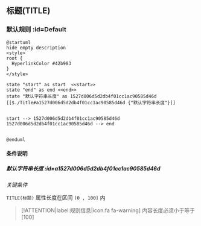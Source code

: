 ## 标题(TITLE) <!-- {docsify-ignore-all} -->

   

### 默认规则 :id=Default

```plantuml
@startuml
hide empty description
<style>
root {
  HyperlinkColor #42b983
}
</style>

state "start" as start  <<start>>
state "end" as end <<end>>
state "默认字符串长度" as 1527d006d5d2db4f01cc1ac90585d46d [[$./Title#a1527d006d5d2db4f01cc1ac90585d46d {"默认字符串长度"}]]


start --> 1527d006d5d2db4f01cc1ac90585d46d 
1527d006d5d2db4f01cc1ac90585d46d --> end 


@enduml
```

#### 条件说明

##### 默认字符串长度 :id=a1527d006d5d2db4f01cc1ac90585d46d


*关键条件*


`TITLE(标题)` 属性长度在区间 `(0 , 100]` 内

> [!ATTENTION|label:规则信息|icon:fa fa-warning]
> 内容长度必须小于等于[100]







